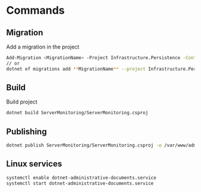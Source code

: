 # Commands

## Migration

Add a migration in the project

```sh
Add-Migration <MigrationName> -Project Infrastructure.Persistence -Context ApplicationDbContext
// or
dotnet ef migrations add **MigrationName** --project Infrastructure.Persistence
```

## Build

Build project

```sh
dotnet build ServerMonitoring/ServerMonitoring.csproj
```

## Publishing

```sh
dotnet publish ServerMonitoring/ServerMonitoring.csproj -o /var/www/administrative-documents
```

## Linux services

```sh
systemctl enable dotnet-administrative-documents.service
systemctl start dotnet-administrative-documents.service
```
